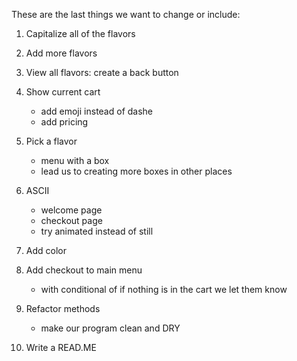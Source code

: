These are the last things we want to change or include:

1. Capitalize all of the flavors 

2. Add more flavors 

3. View all flavors: create a back button

4. Show current cart
    - add emoji instead of dashe 
    - add pricing 

5. Pick a flavor 
    - menu with a box 
    - lead us to creating more boxes in other places

6. ASCII 
    - welcome page 
    - checkout page 
    - try animated instead of still 

7. Add color 

8. Add checkout to main menu 
    - with conditional of if nothing is in the cart we let them know 

9. Refactor methods 
    - make our program clean and DRY

10. Write a READ.ME 